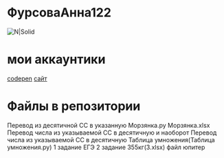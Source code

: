 # ФурсоваАнна122
![N|Solid](https://upload.wikimedia.org/wikipedia/ru/thumb/b/b6/Alvin_and_the_Chipmunks.jpg/274px-Alvin_and_the_Chipmunks.jpg)
# мои аккаунтики
[codepen](https://codepen.io/afursovaa)
[сайт](https://pasyanscom.wordpress.com/)
# Файлы в репозитории
Перевод из десятичной СС в указанную
Морзянка.py
Морзянка.xlsx
Перевод числа из указываемой СС в десятичную и наоборот
Перевод числа из указываемой СС в десятичную
Таблица умножения(Таблица умножения.py)
1 задание ЕГЭ
2 задание 355кг(3.xlsx)
файл юпитер

